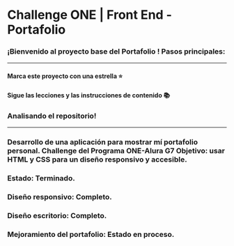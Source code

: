 # Challenge ONE | Front End -  Portafolio

### ¡Bienvenido al proyecto base del Portafolio ! Pasos principales:
---
#### Marca este proyecto con una estrella ⭐
#### Sigue las lecciones y las instrucciones de contenido 📚

### Analisando el repositorio!
---
### Desarrollo de una aplicación para mostrar mí portafolio personal. Challenge del Programa ONE-Alura G7 Objetivo: usar HTML y CSS para un diseño responsivo y accesible. 

### Estado: Terminado.
### Diseño responsivo: Completo.
### Diseño escritorio: Completo.
### Mejoramiento del portafolio: Estado en proceso.


